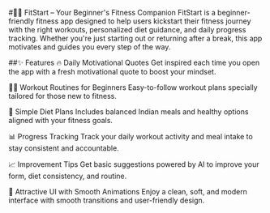 #🏋️‍♂️ FitStart – Your Beginner's Fitness Companion
FitStart is a beginner-friendly fitness app designed to help users kickstart their fitness journey with the right workouts, personalized diet guidance, and daily progress tracking. Whether you're just starting out or returning after a break, this app motivates and guides you every step of the way.

##✨ Features
🔥 Daily Motivational Quotes
Get inspired each time you open the app with a fresh motivational quote to boost your mindset.

🏃‍♀️ Workout Routines for Beginners
Easy-to-follow workout plans specially tailored for those new to fitness.

🍱 Simple Diet Plans
Includes balanced Indian meals and healthy options aligned with your fitness goals.

📊 Progress Tracking
Track your daily workout activity and meal intake to stay consistent and accountable.

📈 Improvement Tips
Get basic suggestions powered by AI to improve your form, diet consistency, and routine.

🎨 Attractive UI with Smooth Animations
Enjoy a clean, soft, and modern interface with smooth transitions and user-friendly design.
